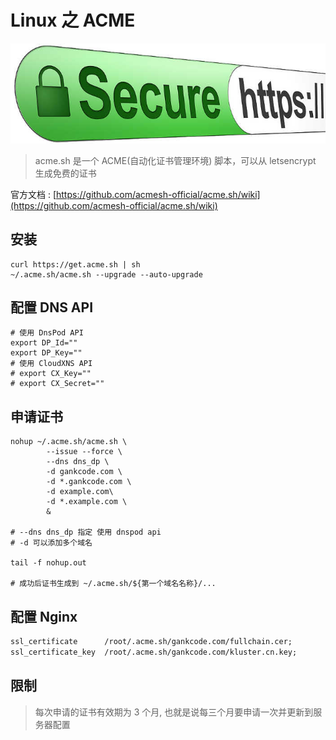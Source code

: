 <!-- title: -->
<!-- created: 2020-04-08 12:00:00 -->
<!-- updated:  -->
<!-- categories:  linux -->
<!-- tags:  https, ssl, acme, let's encrypt -->

# Linux 之 ACME

![](./2020.08.12-acme-https.jpg)

> acme.sh 是一个 ACME(自动化证书管理环境) 脚本，可以从 letsencrypt 生成免费的证书

<!-- more -->

官方文档 : [https://github.com/acmesh-official/acme.sh/wiki](https://github.com/acmesh-official/acme.sh/wiki)

## 安装

```shell
curl https://get.acme.sh | sh
~/.acme.sh/acme.sh --upgrade --auto-upgrade
```

## 配置 DNS API

```shell
# 使用 DnsPod API
export DP_Id=""
export DP_Key=""
# 使用 CloudXNS API
# export CX_Key=""
# export CX_Secret=""
```

## 申请证书

```shell
nohup ~/.acme.sh/acme.sh \
        --issue --force \
        --dns dns_dp \
        -d gankcode.com \
        -d *.gankcode.com \
        -d example.com\
        -d *.example.com \
        &

# --dns dns_dp 指定 使用 dnspod api
# -d 可以添加多个域名

tail -f nohup.out

# 成功后证书生成到 ~/.acme.sh/${第一个域名名称}/...
```

## 配置 Nginx

```txt
ssl_certificate      /root/.acme.sh/gankcode.com/fullchain.cer;
ssl_certificate_key  /root/.acme.sh/gankcode.com/kluster.cn.key;
```

## 限制

> 每次申请的证书有效期为 3 个月, 也就是说每三个月要申请一次并更新到服务器配置
